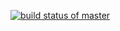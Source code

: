 [![build status of master](https://travis-ci.org/bcd2998/SSW567_HW02a-TriangleTesting.svg?branch=master)](https://travis-ci.org/bcd2998/SSW567_HW02a-TriangleTesting)
